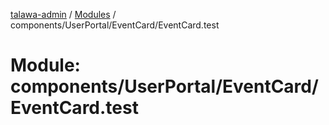 [talawa-admin](../README.md) / [Modules](../modules.md) / components/UserPortal/EventCard/EventCard.test

# Module: components/UserPortal/EventCard/EventCard.test
